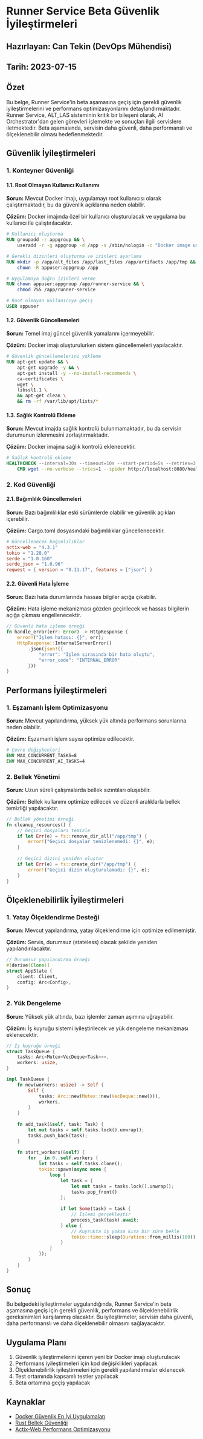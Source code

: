 # Runner Service Beta Güvenlik İyileştirmeleri

## Hazırlayan: Can Tekin (DevOps Mühendisi)
## Tarih: 2023-07-15

## Özet

Bu belge, Runner Service'in beta aşamasına geçiş için gerekli güvenlik iyileştirmelerini ve performans optimizasyonlarını detaylandırmaktadır. Runner Service, ALT_LAS sisteminin kritik bir bileşeni olarak, AI Orchestrator'dan gelen görevleri işlemekte ve sonuçları ilgili servislere iletmektedir. Beta aşamasında, servisin daha güvenli, daha performanslı ve ölçeklenebilir olması hedeflenmektedir.

## Güvenlik İyileştirmeleri

### 1. Konteyner Güvenliği

#### 1.1. Root Olmayan Kullanıcı Kullanımı

**Sorun:** Mevcut Docker imajı, uygulamayı root kullanıcısı olarak çalıştırmaktadır, bu da güvenlik açıklarına neden olabilir.

**Çözüm:** Docker imajında özel bir kullanıcı oluşturulacak ve uygulama bu kullanıcı ile çalıştırılacaktır.

```dockerfile
# Kullanıcı oluşturma
RUN groupadd -r appgroup && \
    useradd -r -g appgroup -d /app -s /sbin/nologin -c "Docker image user" appuser

# Gerekli dizinleri oluşturma ve izinleri ayarlama
RUN mkdir -p /app/alt_files /app/last_files /app/artifacts /app/tmp && \
    chown -R appuser:appgroup /app

# Uygulamaya doğru izinleri verme
RUN chown appuser:appgroup /app/runner-service && \
    chmod 755 /app/runner-service

# Root olmayan kullanıcıya geçiş
USER appuser
```

#### 1.2. Güvenlik Güncellemeleri

**Sorun:** Temel imaj güncel güvenlik yamalarını içermeyebilir.

**Çözüm:** Docker imajı oluşturulurken sistem güncellemeleri yapılacaktır.

```dockerfile
# Güvenlik güncellemelerini yükleme
RUN apt-get update && \
    apt-get upgrade -y && \
    apt-get install -y --no-install-recommends \
    ca-certificates \
    wget \
    libssl1.1 \
    && apt-get clean \
    && rm -rf /var/lib/apt/lists/*
```

#### 1.3. Sağlık Kontrolü Ekleme

**Sorun:** Mevcut imajda sağlık kontrolü bulunmamaktadır, bu da servisin durumunun izlenmesini zorlaştırmaktadır.

**Çözüm:** Docker imajına sağlık kontrolü eklenecektir.

```dockerfile
# Sağlık kontrolü ekleme
HEALTHCHECK --interval=30s --timeout=10s --start-period=5s --retries=3 \
    CMD wget --no-verbose --tries=1 --spider http://localhost:8080/health || exit 1
```

### 2. Kod Güvenliği

#### 2.1. Bağımlılık Güncellemeleri

**Sorun:** Bazı bağımlılıklar eski sürümlerde olabilir ve güvenlik açıkları içerebilir.

**Çözüm:** Cargo.toml dosyasındaki bağımlılıklar güncellenecektir.

```toml
# Güncellenecek bağımlılıklar
actix-web = "4.3.1"
tokio = "1.28.0"
serde = "1.0.160"
serde_json = "1.0.96"
reqwest = { version = "0.11.17", features = ["json"] }
```

#### 2.2. Güvenli Hata İşleme

**Sorun:** Bazı hata durumlarında hassas bilgiler açığa çıkabilir.

**Çözüm:** Hata işleme mekanizması gözden geçirilecek ve hassas bilgilerin açığa çıkması engellenecektir.

```rust
// Güvenli hata işleme örneği
fn handle_error(err: Error) -> HttpResponse {
    error!("İşlem hatası: {}", err);
    HttpResponse::InternalServerError()
        .json(json!({
            "error": "İşlem sırasında bir hata oluştu",
            "error_code": "INTERNAL_ERROR"
        }))
}
```

## Performans İyileştirmeleri

### 1. Eşzamanlı İşlem Optimizasyonu

**Sorun:** Mevcut yapılandırma, yüksek yük altında performans sorunlarına neden olabilir.

**Çözüm:** Eşzamanlı işlem sayısı optimize edilecektir.

```dockerfile
# Çevre değişkenleri
ENV MAX_CONCURRENT_TASKS=8
ENV MAX_CONCURRENT_AI_TASKS=4
```

### 2. Bellek Yönetimi

**Sorun:** Uzun süreli çalışmalarda bellek sızıntıları oluşabilir.

**Çözüm:** Bellek kullanımı optimize edilecek ve düzenli aralıklarla bellek temizliği yapılacaktır.

```rust
// Bellek yönetimi örneği
fn cleanup_resources() {
    // Geçici dosyaları temizle
    if let Err(e) = fs::remove_dir_all("/app/tmp") {
        error!("Geçici dosyalar temizlenemedi: {}", e);
    }
    
    // Geçici dizini yeniden oluştur
    if let Err(e) = fs::create_dir("/app/tmp") {
        error!("Geçici dizin oluşturulamadı: {}", e);
    }
}
```

## Ölçeklenebilirlik İyileştirmeleri

### 1. Yatay Ölçeklendirme Desteği

**Sorun:** Mevcut yapılandırma, yatay ölçeklendirme için optimize edilmemiştir.

**Çözüm:** Servis, durumsuz (stateless) olacak şekilde yeniden yapılandırılacaktır.

```rust
// Durumsuz yapılandırma örneği
#[derive(Clone)]
struct AppState {
    client: Client,
    config: Arc<Config>,
}
```

### 2. Yük Dengeleme

**Sorun:** Yüksek yük altında, bazı işlemler zaman aşımına uğrayabilir.

**Çözüm:** İş kuyruğu sistemi iyileştirilecek ve yük dengeleme mekanizması eklenecektir.

```rust
// İş kuyruğu örneği
struct TaskQueue {
    tasks: Arc<Mutex<VecDeque<Task>>>,
    workers: usize,
}

impl TaskQueue {
    fn new(workers: usize) -> Self {
        Self {
            tasks: Arc::new(Mutex::new(VecDeque::new())),
            workers,
        }
    }
    
    fn add_task(&self, task: Task) {
        let mut tasks = self.tasks.lock().unwrap();
        tasks.push_back(task);
    }
    
    fn start_workers(&self) {
        for _ in 0..self.workers {
            let tasks = self.tasks.clone();
            tokio::spawn(async move {
                loop {
                    let task = {
                        let mut tasks = tasks.lock().unwrap();
                        tasks.pop_front()
                    };
                    
                    if let Some(task) = task {
                        // İşlemi gerçekleştir
                        process_task(task).await;
                    } else {
                        // Kuyrukta iş yoksa kısa bir süre bekle
                        tokio::time::sleep(Duration::from_millis(100)).await;
                    }
                }
            });
        }
    }
}
```

## Sonuç

Bu belgedeki iyileştirmeler uygulandığında, Runner Service'in beta aşamasına geçiş için gerekli güvenlik, performans ve ölçeklenebilirlik gereksinimleri karşılanmış olacaktır. Bu iyileştirmeler, servisin daha güvenli, daha performanslı ve daha ölçeklenebilir olmasını sağlayacaktır.

## Uygulama Planı

1. Güvenlik iyileştirmelerini içeren yeni bir Docker imajı oluşturulacak
2. Performans iyileştirmeleri için kod değişiklikleri yapılacak
3. Ölçeklenebilirlik iyileştirmeleri için gerekli yapılandırmalar eklenecek
4. Test ortamında kapsamlı testler yapılacak
5. Beta ortamına geçiş yapılacak

## Kaynaklar

- [Docker Güvenlik En İyi Uygulamaları](https://docs.docker.com/develop/security-best-practices/)
- [Rust Bellek Güvenliği](https://doc.rust-lang.org/book/ch04-00-understanding-ownership.html)
- [Actix-Web Performans Optimizasyonu](https://actix.rs/docs/optimization/)
